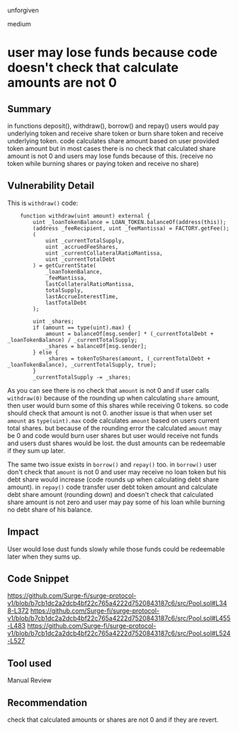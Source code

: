 unforgiven

medium

# user may lose funds because code doesn't check that calculate amounts are not 0

## Summary
in functions deposit(), withdraw(), borrow() and repay() users would pay underlying token and receive share token or burn share token and receive underlying token. code calculates share amount based on user provided token amount but in most cases there is no check that calculated share amount is not 0 and users may lose funds because of this. (receive no token while burning shares or paying token and receive no share)

## Vulnerability Detail
This is `withdraw()` code:
```solidity
    function withdraw(uint amount) external {
        uint _loanTokenBalance = LOAN_TOKEN.balanceOf(address(this));
        (address _feeRecipient, uint _feeMantissa) = FACTORY.getFee();
        (  
            uint _currentTotalSupply,
            uint _accruedFeeShares,
            uint _currentCollateralRatioMantissa,
            uint _currentTotalDebt
        ) = getCurrentState(
            _loanTokenBalance,
            _feeMantissa,
            lastCollateralRatioMantissa,
            totalSupply,
            lastAccrueInterestTime,
            lastTotalDebt
        );

        uint _shares;
        if (amount == type(uint).max) {
            amount = balanceOf[msg.sender] * (_currentTotalDebt + _loanTokenBalance) / _currentTotalSupply;
            _shares = balanceOf[msg.sender];
        } else {
            _shares = tokenToShares(amount, (_currentTotalDebt + _loanTokenBalance), _currentTotalSupply, true);
        }
        _currentTotalSupply -= _shares;
```
As you can see there is no check that `amount` is not 0 and if user calls `withdraw(0)` because of the rounding up when calculating `share` amount, then user would burn some of this shares while receiving 0 tokens. so code should check that amount is not 0.
another issue is that when user set `amount` as `type(uint).max` code calculates `amount` based on users current total shares. but because of the rounding error the calculated `amount` may be 0 and code would burn user shares but user would receive not funds and users dust shares would be lost. the dust amounts can be redeemable if they sum up later.

The same two issue exists in `borrow()` and `repay()` too. in `borrow()` user don't check that `amount` is not 0 and user may receive no loan token but his debt share would increase (code rounds up when calculating debt share amount). in `repay()` code transfer user debt token amount and calculate debt share amount (rounding down) and doesn't check that calculated share amount is not zero and user may pay some of his loan while burning no debt share of his balance.

## Impact
User would lose dust funds slowly while those funds could be redeemable later when they sums up.

## Code Snippet
https://github.com/Surge-fi/surge-protocol-v1/blob/b7cb1dc2a2dcb4bf22c765a4222d7520843187c6/src/Pool.sol#L348-L372
https://github.com/Surge-fi/surge-protocol-v1/blob/b7cb1dc2a2dcb4bf22c765a4222d7520843187c6/src/Pool.sol#L455-L483
https://github.com/Surge-fi/surge-protocol-v1/blob/b7cb1dc2a2dcb4bf22c765a4222d7520843187c6/src/Pool.sol#L524-L527

## Tool used
Manual Review

## Recommendation
check that calculated amounts or shares are not 0 and if they are revert.